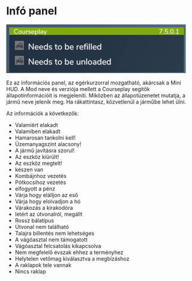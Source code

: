 # Infó panel

![Image](../assets/images/infopanel_0_0_480_130.png)


Ez az információs panel, az egérkurzorral mozgatható, akárcsak a Mini HUD.
A Mod neve és verziója mellett a Courseplay segítők állapotinformációit is megjeleníti.
Miközben az állapotüzenetet mutatja, a jármű neve jelenik meg.
Ha rákattintasz, közvetlenül a járműbe lehet ülni.



Az információk a következők:
- Valamiért elakadt
- Valamiben elakadt
- Hamarosan tankolni kell!
- Üzemanyagszint alacsony!
- A jármű javításra szorul!
- Az eszköz kiürült!
- Az eszköz megtelt!
- készen van
- Kombájnhoz vezetés
- Pótkocsihoz vezetés
- elfogyott a pénz
- Várja hogy elálljon az eső
- Várja hogy elolvadjon a hó
- Várakozás a kirakodóra
- letért az útvonalról, megállt
- Rossz bálatípus
- Útvonal nem található
- Talajra billentés nem lehetséges
- A vágóasztal nem támogatott
- Vágóasztal felcsatolás kikapcsolva
- Nem megfelelő évszak ehhez a terményhez
- Helytelen vetőmag kiválasztva a megbízáshoz
- A raklapok tele vannak
- Nincs raklap


